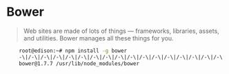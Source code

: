 Bower
==

> Web sites are made of lots of things — frameworks, libraries, assets, and utilities. Bower manages all these things for you.

```sh
    root@edison:~# npm install -g bower
    -\|/-\|/-\|/-\|/-\|/-\|/-\|/-\|/-\|/-\|/-\|/-\|/-\|/-\|/-\|/-\|/-\|/-\|/-\|/-\|/-\|/-\|/usr/bin/bower -> /usr/lib/node_mor
    bower@1.7.7 /usr/lib/node_modules/bower
```